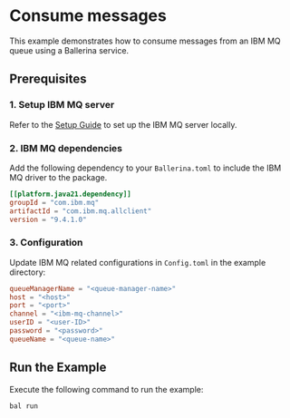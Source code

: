 # Consume messages

This example demonstrates how to consume messages from an IBM MQ queue using a Ballerina service.

## Prerequisites

### 1. Setup IBM MQ server

Refer to the [Setup Guide](https://dev-central.ballerina.io/ballerinax/ibm.ibmmq/latest#setup-guide) to set up the IBM MQ server locally.

### 2. IBM MQ dependencies

Add the following dependency to your `Ballerina.toml` to include the IBM MQ driver to the package.

```toml
[[platform.java21.dependency]]
groupId = "com.ibm.mq"
artifactId = "com.ibm.mq.allclient"
version = "9.4.1.0"
```

### 3. Configuration

Update IBM MQ related configurations in `Config.toml` in the example directory:

```toml
queueManagerName = "<queue-manager-name>"
host = "<host>"
port = "<port>"
channel = "<ibm-mq-channel>"
userID = "<user-ID>"
password = "<password>"
queueName = "<queue-name>"
```

## Run the Example

Execute the following command to run the example:

```bash
bal run
```
